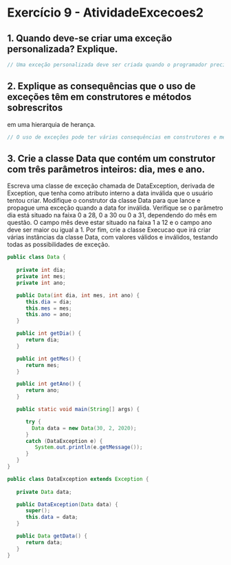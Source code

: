 # Exercício 9 - AtividadeExcecoes2

## 1. Quando deve-se criar uma exceção personalizada? Explique.

```java
// Uma exceção personalizada deve ser criada quando o programador precisar de um tipo específico de erro que não esteja disponível nas exceções pré-definidas do Java. Por exemplo, um programador pode criar uma exceção personalizada para gerenciar erros de entrada de dados do usuário.
```

## 2. Explique as consequências que o uso de exceções têm em construtores e métodos sobrescritos
em uma hierarquia de herança.

```java
// O uso de exceções pode ter várias consequências em construtores e métodos sobrescritos em uma hierarquia de herança. Se uma subclasse sobrescrever um método que pode lançar uma exceção, a subclasse deve especificar qualquer exceção que o método pode lançar. Além disso, se um construtor pode lançar uma exceção, todas as subclasses devem especificar qualquer exceção que o construtor pode lançar. Se uma subclasse não especificar uma exceção que um método ou construtor pode lançar, a subclasse herdará a exceção e o programa não compilará.
```

## 3. Crie a classe Data que contém um construtor com três parâmetros inteiros: dia, mes e ano.
Escreva uma classe de exceção chamada de DataException, derivada de Exception, que
tenha como atributo interno a data inválida que o usuário tentou criar. Modifique o construtor da
classe Data para que lance e propague uma exceção quando a data for inválida. Verifique se o
parâmetro dia está situado na faixa 0 a 28, 0 a 30 ou 0 a 31, dependendo do mês em questão. O
campo mês deve estar situado na faixa 1 a 12 e o campo ano deve ser maior ou igual a 1. Por fim,
crie a classe Execucao que irá criar várias instâncias da classe Data, com valores válidos e
inválidos, testando todas as possibilidades de exceção.

```java
public class Data {
    
   private int dia;
   private int mes;
   private int ano;

   public Data(int dia, int mes, int ano) {
      this.dia = dia;
      this.mes = mes;
      this.ano = ano;
   }

   public int getDia() {
      return dia;
   }

   public int getMes() {
      return mes;
   }

   public int getAno() {
      return ano;
   }

   public static void main(String[] args) {

      try {
        Data data = new Data(30, 2, 2020);
      }
      catch (DataException e) {
         System.out.println(e.getMessage());
      }
   }
}

public class DataException extends Exception {
    
   private Data data;

   public DataException(Data data) {
      super();
      this.data = data;
   }

   public Data getData() {
      return data;
   }
}
```
